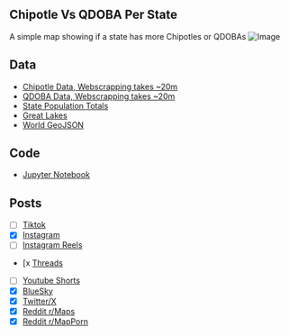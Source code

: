 ## Chipotle Vs QDOBA Per State
A simple map showing if a state has more Chipotles or QDOBAs
![Image](https://drive.google.com/uc?export=view&id=1qxDZRVd-qK8Nd4cFl7A3tD-d6zBTdkRX)

## Data
* [Chipotle Data, Webscrapping takes ~20m](../../restaurants/Chipotle_Per_State/)
* [QDOBA Data, Webscrapping takes ~20m](../../restaurants/QDOBA_Per_State/)
* [State Population Totals](https://www.census.gov/data/tables/time-series/demo/popest/2020s-state-total.html)
* [Great Lakes](https://usicecenter.gov/Products/GreatLakesData)
* [World GeoJSON](https://public.opendatasoft.com/explore/dataset/world-administrative-boundaries/export/?flg=en-us)

## Code
* [Jupyter Notebook](FormatData.ipynb)

## Posts
- [ ] [Tiktok]()
- [x] [Instagram](https://www.instagram.com/p/DQHqmgXj4UF/)
- [ ] [Instagram Reels]()
- [x [Threads](https://www.threads.com/@vinemapper/post/DQHqnB2D4qL)
- [ ] [Youtube Shorts]()
- [x] [BlueSky](https://bsky.app/profile/vinemapper.bsky.social/post/3m3seenqbb22e)
- [x] [Twitter/X](https://x.com/VineMapper/status/1981048916163649639)
- [x] [Reddit r/Maps](https://www.reddit.com/r/Maps/comments/1odekfe/chipotle_vs_qdoba/)
- [x] [Reddit r/MapPorn](https://www.reddit.com/r/MapPorn/comments/1odejj4/chipotle_vs_qdoba/)
